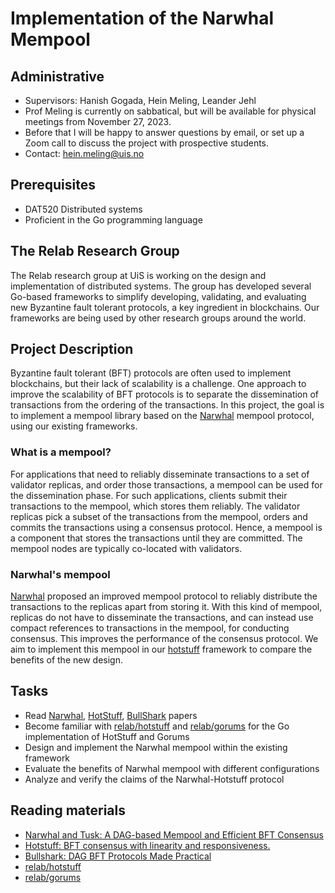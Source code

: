 # Implementation of the Narwhal Mempool

## Administrative

- Supervisors: Hanish Gogada, Hein Meling, Leander Jehl
- Prof Meling is currently on sabbatical, but will be available for physical meetings from November 27, 2023.
- Before that I will be happy to answer questions by email, or set up a Zoom call to discuss the project with prospective students.
- Contact: <hein.meling@uis.no>

## Prerequisites

- DAT520 Distributed systems
- Proficient in the Go programming language

## The Relab Research Group

The Relab research group at UiS is working on the design and implementation of distributed systems.
The group has developed several Go-based frameworks to simplify developing, validating, and evaluating new Byzantine fault tolerant protocols, a key ingredient in blockchains.
Our frameworks are being used by other research groups around the world.

## Project Description

Byzantine fault tolerant (BFT) protocols are often used to implement blockchains, but their lack of scalability is a challenge.
One approach to improve the scalability of BFT protocols is to separate the dissemination of transactions from the ordering of the transactions.
In this project, the goal is to implement a mempool library based on the [Narwhal][1] mempool protocol, using our existing frameworks.

### What is a mempool?

For applications that need to reliably disseminate transactions to a set of validator replicas, and order those transactions, a mempool can be used for the dissemination phase.
For such applications, clients submit their transactions to the mempool, which stores them reliably.
The validator replicas pick a subset of the transactions from the mempool, orders and commits the transactions using a consensus protocol.
Hence, a mempool is a component that stores the transactions until they are committed.
The mempool nodes are typically co-located with validators.

### Narwhal's mempool

[Narwhal][1] proposed an improved mempool protocol to reliably distribute the transactions to the replicas apart from storing it.
With this kind of mempool, replicas do not have to disseminate the transactions, and can instead use compact references to transactions in the mempool, for conducting consensus.
This improves the performance of the consensus protocol.
We aim to implement this mempool in our [hotstuff][4] framework to compare the benefits of the new design.

## Tasks

- Read [Narwhal][1], [HotStuff][2], [BullShark][3] papers
- Become familiar with [relab/hotstuff][4] and [relab/gorums][5] for the Go implementation of HotStuff and Gorums
- Design and implement the Narwhal mempool within the existing framework
- Evaluate the benefits of Narwhal mempool with different configurations
- Analyze and verify the claims of the Narwhal-Hotstuff protocol

## Reading materials

- [Narwhal and Tusk: A DAG-based Mempool and Efficient BFT Consensus][1]
- [Hotstuff: BFT consensus with linearity and responsiveness.][2]
- [Bullshark: DAG BFT Protocols Made Practical][3]
- [relab/hotstuff][4]
- [relab/gorums][5]

[1]: https://arxiv.org/pdf/2105.11827.pdf
[2]: https://dl.acm.org/doi/pdf/10.1145/3293611.3331591
[3]: https://arxiv.org/abs/2201.05677
[4]: https://github.com/relab/hotstuff
[5]: https://github.com/relab/gorums
